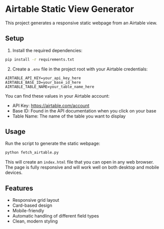 # Airtable Static View Generator

This project generates a responsive static webpage from an Airtable view.

## Setup

1. Install the required dependencies:

```bash
pip install -r requirements.txt
```

2. Create a `.env` file in the project root with your Airtable credentials:

```
AIRTABLE_API_KEY=your_api_key_here
AIRTABLE_BASE_ID=your_base_id_here
AIRTABLE_TABLE_NAME=your_table_name_here
```

You can find these values in your Airtable account:

- API Key: https://airtable.com/account
- Base ID: Found in the API documentation when you click on your base
- Table Name: The name of the table you want to display

## Usage

Run the script to generate the static webpage:

```bash
python fetch_airtable.py
```

This will create an `index.html` file that you can open in any web browser. The page is fully responsive and will work well on both desktop and mobile devices.

## Features

- Responsive grid layout
- Card-based design
- Mobile-friendly
- Automatic handling of different field types
- Clean, modern styling
